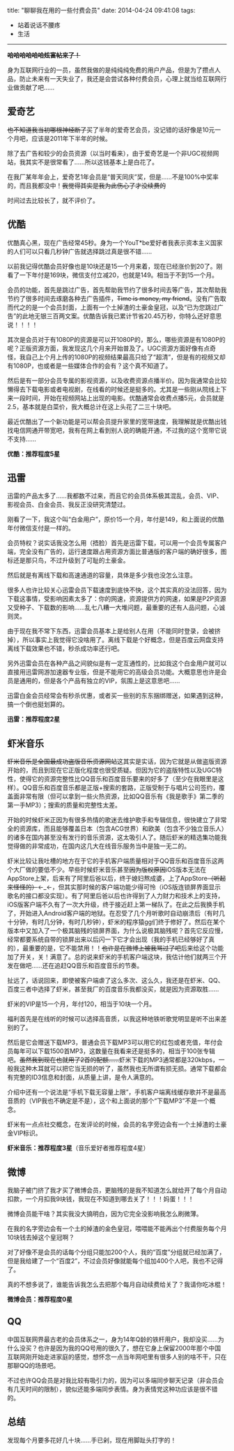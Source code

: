 title: "聊聊我在用的一些付费会员"
date: 2014-04-24 09:41:08
tags: 
- 站着说话不腰疼
- 生活
---

**~~哈哈哈哈哈哈炫富帖来了！~~**

身为互联网行业的一员，虽然我做的是纯纯纯免费的用户产品，但是为了攒点人品，防止未来有一天失业了，我还是会尝试各种付费会员，心理上就当给互联网行业做贡献了吧……

<!--more-->

## 爱奇艺

~~也不知道我当初哪根神经断了~~买了半年的爱奇艺会员，没记错的话好像是10元一个月吧，应该是2011年下半年的时候。

除了去广告和较少的会员资源（以当时看来），由于爱奇艺是一个非UGC视频网站，我其实不是很常看了……所以这钱基本上是白花了。

在我厂某年年会上，爱奇艺1年会员是“普天同庆”奖，但是……不是100%中奖率的，而且我都没中！~~我觉得其实是我为此伤心了才没续费的~~

时间过去比较长了，就不评价了。

## 优酷

优酷真心黑，现在广告经常45秒。身为一个YouT*be爱好者我表示资本主义国家的人们可以只看几秒钟广告就选择跳过真是很不错……

以前我记得优酷会员好像也是10块还是15一个月来着，现在已经涨价到20了。刚看了一下年付是169块，微信支付立减20，也就是149。相当于不到15一个月。

会员的功能，首先是跳过广告，首先帮助我节约了很多时间去等广告，其次帮助我节约了很多时间去琢磨各种去广告插件，~~Time is money, my friend~~。没有广告取而代之的是一个会员封面，上面有一个土掉渣的土豪金皇冠，以及“已为您跳过广告”的此地无银三百两文案。优酷告诉我已累计节省20.45万秒，你特么还好意思说！！！！

其次是会员对于有1080P的资源是可以开1080P的，那么，哪些资源是有1080P的呢？正版资源方面，我发现这几个月来开始普及了。UGC资源方面好像有点奇怪，我自己上个月上传的1080P的视频结果最高只给了“超清”，但是有的视频又却有1080P，也或者是一些媒体合作的会有？这个真不知道了。

然后是有一部分会员专属的影视资源，以及收费资源点播半价。因为我通常会比较懒得去下载电影或者电视剧，在线看的时候还是挺多的。尤其是一些刚从院线上下来一段时间，开始在视频网站上出现的电影。优酷通常会收费点播5元，会员就是2.5，基本就是白菜价，我大概总计在这上头花了二三十块吧。

最近优酷出了一个新功能是可以帮会员提升家里的宽带速度，我理解就是优酷出钱找电信网通开带宽吧，我有在网上看到别人说的确能开通，不过我的这个宽带它说不支持……

**优酷：推荐程度5星**

## 迅雷

迅雷的产品太多了……我都数不过来，而且它的会员体系极其混乱，会员、VIP、影视会员、白金会员、我反正没研究清楚过。

刚看了一下，我这个叫“白金用户”，原价15一个月，年付是149，和上面说的优酷年付微信支付是一样的。

会员特权？说实话我没怎么用（捂脸）首先是迅雷下载，可以用一个会员专属客户端，完全没有广告的，运行速度跟占用资源方面比普通版的客户端的确好很多，图标还是那只鸟，不过升级到了可耻的土豪金。

然后就是有离线下载和高速通道的容量，具体是多少我也没怎么注意。

很多人也许比较关心迅雷会员下载速度到底快不快，这个其实真的没法回答，因为下载这事情，受影响因素太多了：你的网速，资源提供方的网速，如果是P2P资源又受种子、下载数的影响……乱七八糟一大堆问题，最重要的还有人品问题，心诚则灵。

由于现在我不常下东西，迅雷会员基本上是给别人在用（不能同时登录，会被挤掉），所以事实上我觉得它没啥用了。离线下载是个好概念，但是百度云网盘支持离线下载效果也不错，秒杀成功率还行吧。

另外迅雷会员在各种产品之间貌似是有一定互通性的，比如我这个白金用户就可以直接用迅雷网游加速器专业版，但是不能用它的高级会员功能。大概意思也许是会员是通用的，但是各个产品有独立的VIP，氛围上是这意思吧……

迅雷白金会员经常会有秒杀优惠，或者买一些别的东东捆绑赠送，如果遇到这种，搞一个倒也挺划算的。

**迅雷：推荐程度2星**

## 虾米音乐

~~虾米音乐是全国最成功盗版音乐资源网站~~这其实是实话，因为它就是从做盗版资源开始的，而且到现在它正版化程度也很受质疑。但因为它的盗版特性以及UGC特性，使得它的资源完整性比QQ音乐和百度音乐要来的好多了（至少在我眼里是这样）。QQ音乐和百度音乐都是正版+搜索的套路，正版受制于与唱片公司签约，覆盖面非常有限（但可以拿到一些火热资源，比如QQ音乐有《我是歌手》第二季的第一手MP3）；搜索的质量和完整性太差。

开始的时候虾米正因为有很多热情的歌迷去维护歌手和专辑信息，很快建立了非常全的资源库，而且能够覆盖日本（包含ACG世界）和欧美（包含不少独立音乐人）的诸多在国内甚至没有发行的音乐资源，这太吸引人了。随后虾米的精选集功能我觉得做的非常成功，在国内这几大在线音乐服务当中是独一无二的。

虾米比较让我吐槽的地方在于它的手机客户端质量相对于QQ音乐和百度音乐这两个大厂做的要低不少。早些时候虾米音乐甚至~~因为版权原因~~iOS版本无法在AppStore上架，后来有了阿里后爸以后，终于媳妇熬成婆，上了AppStore~~（听起来怪怪的）~~←_←，但其实那时候的客户端功能少得可怜（iOS版连锁屏界面显示歌名的接口都没实现）。有了阿里后爸以后也许得到了人力财力和技术上的支持，iOS版客户端不久有了一次大升级，终于接近赶上第一梯队了。在此之后我换手机了，开始进入Android客户端的地狱。在忍受了几个月听歌时自动崩溃后（有时几十分钟，有时几分钟，有时几秒钟），虾米的程序猿gg们终于修好了。然后在某个版本中又加入了一个极其脑残的锁屏界面，为什么说极其脑残呢？首先它反应慢，经常都要系统自带的锁屏出来以后闪一下它才会出现（我的手机已经够好了真的），最重要的是，它不能禁用！！~~也许是在微博上被我骂过了吧~~后来给这个功能加了开关，关！满意了。总的说来虾米的手机客户端这块，我估计他们就两三个开发在做吧……还在追赶QQ音乐和百度音乐的节奏。

扯远了，话说回来，即使被客户端虐了这么多次、这么久，我还是在虾米、QQ、百度三者中选择了虾米，甚至我厂的百度音乐我都没买，就是因为资源取胜……

虾米的VIP是15一个月，年付120，相当于10块一个月。

福利首先是在线听的时候可以选择高音质，以我这种地铁听歌党明显是听不出来差别的了。

然后是它会赠送下载MP3，普通会员下载MP3可以用它的红包或者充值，年付会员每年可以下载1500首MP3，这数量在我看来还是挺多的，相当于100张专辑吧。~~虽然我到现在也就用了2首的配额……~~虾米下载的MP3通常都是320kbps，一般我这种木耳就可以把它当无损的听了，虽然我也无所谓有损无损。通常下载都会有完整的ID3信息和封面，从质量上讲，是令人满意的。

介绍中还有一个说法是“手机下载无容量上限”，手机客户端离线缓存歌并不是最高音质的（VIP我也不确定是不是），这个和上面说的那个“下载MP3”不是一个概念。

虾米有一点点社交概念，在发评论的时候，会员的名字旁边会有一个土掉渣的土豪金VIP标识。

**虾米音乐：推荐程度3星**（音乐爱好者推荐程度4星）

## 微博

我脑子被门挤了我才买了微博会员，更脑残的是我不知道怎么就给开了每个月自动扣款，一个月扣我9块钱，我现在不知道到哪去关了！！！妈蛋！！！

微博会员能干啥？其实我没大搞明白，因为它完全没影响我怎么刷微薄。

在我的名字旁边会有一个土的掉渣的金色皇冠，喂喂能不能再出个付费服务每个月10块钱去掉这个皇冠啊？

对了好像不是会员的话每个分组只能加200个人，我的“百度”分组就已经加满了，但是我给建了一个“百度2”，不过会员好像就能每个组加400个人吧，我也不记得了。

真的不想多说了，谁能告诉我怎么去把那个每月自动续费给关了？我请你吃冰棍！

**微博会员：推荐程度0星**

## QQ

中国互联网界最古老的会员体系之一，身为14年Q龄的铁杆用户，我却没买……为什么没买？也许是因为我的QQ号用的很久了，想在它身上保留2000年那个中国互联网刚开始走进家庭的感觉，想怀念一点当年网吧里有很多人别的啥不干，只在那聊QQ的场景吧。

不过也许QQ会员是对我比较有吸引力的，因为可以多端同步聊天记录（非会员会有几天时间的限制），貌似还能多端同步表情。身为表情党这种功应该是很不错的。

## 总结

发现每个月要多花好几十块……手已剁，现在用脚趾头打字的！